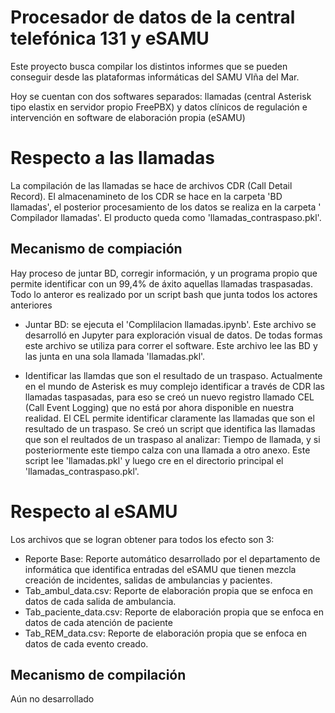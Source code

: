 Procesador de datos de la central telefónica 131 y eSAMU
=======================

Este proyecto busca compilar los distintos informes que se pueden conseguir desde las plataformas informáticas del SAMU VIña del Mar.

Hoy se cuentan con dos softwares separados: llamadas (central Asterisk tipo elastix en servidor propio FreePBX) y datos clínicos de regulación e intervención en software de elaboración propia (eSAMU)

# Respecto a las llamadas
La compilación de las llamadas se hace de archivos CDR (Call Detail Record). El almacenamineto de los CDR se hace en la carpeta 'BD llamadas', el posterior procesamiento de los datos se realiza en la carpeta ' Compilador llamadas'. El producto queda como 'llamadas_contraspaso.pkl'.


## Mecanismo de compiación
Hay proceso de juntar BD, corregir información, y un programa propio que permite identificar con un 99,4% de áxito aquellas llamadas traspasadas. Todo lo anteror es realizado por un script bash que junta todos los actores anteriores

 - Juntar BD: se ejecuta el 'Complilacion llamadas.ipynb'. Este archivo se desarrolló en Jupyter para exploración visual de datos. De todas formas este archivo se utiliza para correr el software. Este archivo lee las BD y las junta en una sola llamada 'llamadas.pkl'.

 - Identificar las llamdas que son el resultado de un traspaso. Actualmente en el mundo de Asterisk es muy complejo identificar a través de CDR las llamadas taspasadas, para eso se creó un nuevo registro llamado CEL (Call Event Logging) que no está por ahora disponible en nuestra realidad. El CEL permite identificar claramente las llamadas que son el resultado de un traspaso. Se creó un script que identifica las llamadas que son el reultados de un traspaso al analizar: Tiempo de llamada, y si posteriormente este tiempo calza con una llamada a otro anexo. Este script lee 'llamadas.pkl' y  luego cre en el directorio principal el 'llamadas_contraspaso.pkl'.

# Respecto al eSAMU

Los archivos que se logran obtener para todos los efecto son 3:

-	Reporte Base: Reporte automático desarrollado por el departamento de informática que identifica entradas del eSAMU que tienen mezcla creación de incidentes, salidas de ambulancias y pacientes.
-	Tab_ambul_data.csv: Reporte de elaboración propia que se enfoca en datos de cada salida de ambulancia.
-	Tab_paciente_data.csv: Reporte de elaboración propia que se enfoca en datos de cada atención de paciente
-	Tab_REM_data.csv: Reporte de elaboración propia que se enfoca en datos de cada evento creado.

## Mecanismo de compilación
Aún no desarrollado




